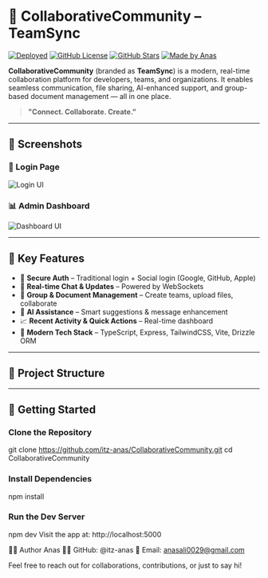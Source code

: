 # 🚀 CollaborativeCommunity – TeamSync

[![Deployed](https://img.shields.io/badge/Live-Demo-blue?logo=vercel&labelColor=black)](https://cfmt32-5000.csb.app)
[![GitHub License](https://img.shields.io/github/license/itz-anas/CollaborativeCommunity)](https://github.com/itz-anas/CollaborativeCommunity/blob/main/LICENSE)
[![GitHub Stars](https://img.shields.io/github/stars/itz-anas/CollaborativeCommunity?style=social)](https://github.com/itz-anas/CollaborativeCommunity)
[![Made by Anas](https://img.shields.io/badge/Made%20by-Anas-blueviolet)](https://github.com/itz-anas)

**CollaborativeCommunity** (branded as **TeamSync**) is a modern, real-time collaboration platform for developers, teams, and organizations. It enables seamless communication, file sharing, AI-enhanced support, and group-based document management — all in one place.

> **"Connect. Collaborate. Create."**

---

## 📸 Screenshots

### 🔐 Login Page
![Login UI](./assets/login-preview.png)

### 📊 Admin Dashboard
![Dashboard UI](./assets/dashboard-preview.png)

---

## 🌟 Key Features

- 🔐 **Secure Auth** – Traditional login + Social login (Google, GitHub, Apple)
- 💬 **Real-time Chat & Updates** – Powered by WebSockets
- 📂 **Group & Document Management** – Create teams, upload files, collaborate
- 🧠 **AI Assistance** – Smart suggestions & message enhancement
- 📈 **Recent Activity & Quick Actions** – Real-time dashboard
- 🎨 **Modern Tech Stack** – TypeScript, Express, TailwindCSS, Vite, Drizzle ORM

---

## 🧱 Project Structure


---

## 🚀 Getting Started

###  Clone the Repository
  git clone https://github.com/itz-anas/CollaborativeCommunity.git
  cd CollaborativeCommunity
  
### Install Dependencies
  npm install
  
### Run the Dev Server
  npm dev
  Visit the app at: http://localhost:5000

🙋‍♂️ Author
Anas 
👨‍💻 GitHub: @itz-anas
📧 Email: anasali0029@gmail.com

Feel free to reach out for collaborations, contributions, or just to say hi!
